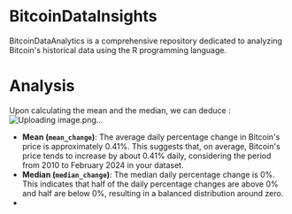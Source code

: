 # BitcoinDataInsights
BitcoinDataAnalytics is a comprehensive repository dedicated to analyzing Bitcoin's historical data using the R programming language.
# Analysis
Upon calculating the mean and the median, we can deduce :
![Uploading image.png…]()

- **Mean (`mean_change`)**: The average daily percentage change in Bitcoin's price is approximately 0.41%. This suggests that, on average, Bitcoin's price tends to increase by about 0.41% daily, considering the period from 2010 to February 2024 in your dataset.
- **Median (`median_change`)**: The median daily percentage change is 0%. This indicates that half of the daily percentage changes are above 0% and half are below 0%, resulting in a balanced distribution around zero.
- 
